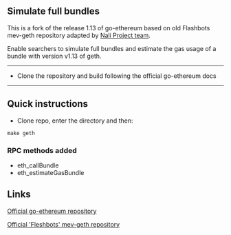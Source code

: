 ## Simulate full bundles
This is a fork of the release 1.13 of go-ethereum based on old Flashbots mev-geth repository adapted by
[Nali Project team](https://nali.finance).

Enable searchers to simulate full bundles and estimate the gas usage of a bundle with version v1.13 of geth.

---


- Clone the repository and build following the official go-ethereum docs
---

## Quick instructions
- Clone repo, enter the directory and then:
```shell
make geth
```

### RPC methods added

- eth_callBundle
- eth_estimateGasBundle

## Links
[Official go-ethereum repository](https://github.com/ethereum/go-ethereum/)

[Official 'Fleshbots' mev-geth repository](https://github.com/flashbots/mev-geth)